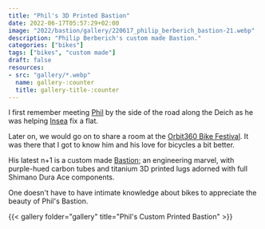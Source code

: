 ```yaml
---
title: "Phil's 3D Printed Bastion"
date: 2022-06-17T05:57:29+02:00
image: "2022/bastion/gallery/220617_philip_berberich_bastion-21.webp"
description: "Philip Berberich's custom made Bastion."
categories: ["bikes"]
tags: ["bikes", "custom made"]
draft: false
resources: 
- src: "gallery/*.webp"
  name: gallery-:counter
  title: gallery-title-:counter
---
```


I first remember meeting [Phil](https://www.instagram.com/philipber82/) by the side of the road along the Deich as he was helping [Insea](https://www.instagram.com/pinnihman/) fix a flat.

Later on, we would go on to share a room at the [Orbit360 Bike Festival](/2022/schlaubetal/). It was there that I got to know him and his love for bicycles a bit better.

His latest n+1 is a custom made [Bastion](https://www.bastioncycles.com/); an engineering marvel, with purple-hued carbon tubes and titanium 3D printed lugs adorned with full Shimano Dura Ace components.

One doesn't have to have intimate knowledge about bikes to appreciate the beauty of Phil's Bastion.

{{< gallery folder="gallery" title="Phil's Custom Printed Bastion" >}}